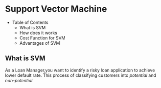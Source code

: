# Support Vector Machine

* Table of Contents
  * What is SVM
  * How does it works
  * Cost Function for SVM
  * Advantages of SVM
  
## What is SVM

As a Loan Manager,you want to identify a risky loan application to achieve lower default rate. This process of classifying customers into *potential* and *non-potential*

